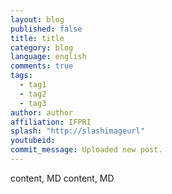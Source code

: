```yaml
---
layout: blog
published: false
title: title
category: blog
language: english
comments: true
tags: 
  - tag1
  - tag2
  - tag3
author: author
affiliation: IFPRI
splash: "http://slashimageurl"
youtubeid: 
commit_message: Uploaded new post.
---
```

content, MD content, MD